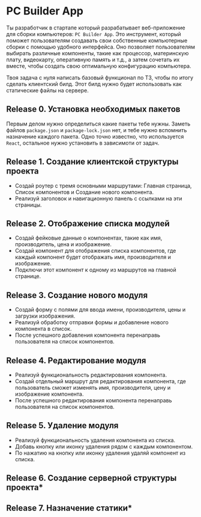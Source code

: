 # PC Builder App

Ты разработчик в стартапе который разрабатывает веб-приложение для сборки компьютеров: `PC Builder App`. 
Это инструмент, который поможет пользователям создавать свои собственные компьютерные сборки с помощью удобного интерфейса. Оно позволяет пользователям выбирать различные компоненты, такие как процессор, материнскую плату, видеокарту, оперативную память и т.д., а затем сочетать их вместе, чтобы создать свою оптимальную конфигурацию компьютера. 

Твоя задача с нуля написать базовый функционал по ТЗ, чтобы по итогу сделать клиентский билд. 
Этот билд нужно будет использовать как статические файлы на сервере.

## Release 0. Установка необходимых пакетов
Первым делом нужно определиться какие пакеты тебе нужны. Заметь файлов `package.json` и `package-lock.json` нет, и тебе нужно вспомнить назначение каждого пакета. Одно точно известно, что используется `React`, остальное нужно установить в зависимоти от задач.

## Release 1. Создание клиентской структуры проекта
   - Создай роутер с тремя основными маршрутами: Главная страница, Список компонентов и Создание нового компонента.
   - Реализуй заголовок и навигационную панель с ссылками на эти страницы.

## Release 2. Отображение списка модулей
   - Создай фейковые данные о компонентах, такие как имя, производитель, цена и изображение.
   - Создай компонент для отображения списка компонентов, где каждый компонент будет отображать имя, производителя и изображение.
   - Подключи этот компонент к одному из маршрутов на главной странице.

## Release 3. Создание нового модуля
   - Создай форму с полями для ввода имени, производителя, цены и загрузки изображения.
   - Реализуй обработку отправки формы и добавление нового компонента в список.
   - После успешного добавления компонента перенаправь пользователя на список компонентов.

## Release 4. Редактирование модуля
   - Реализуй функциональность редактирования компонента.
   - Создай отдельный маршрут для редактирования компонента, где пользователь сможет изменять имя, производителя, цену и изображение компонента.
   - После успешного редактирования компонента перенаправь пользователя на список компонентов.

## Release 5. Удаление модуля  
   - Реализуй функциональность удаления компонента из списка.
   - Добавь кнопку или иконку удаления рядом с каждым компонентом.
   - По нажатию на кнопку или иконку удаления удаляй компонент из списка.

## Release 6. Создание серверной структуры проекта*

## Release 7. Назначение статики*